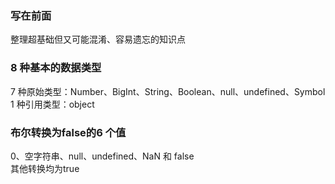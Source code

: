 ### 写在前面
整理超基础但又可能混淆、容易遗忘的知识点

### **8 种**基本的数据类型
7 种原始类型：Number、BigInt、String、Boolean、null、undefined、Symbol
1 种引用类型：object

### 布尔转换为false的**6 个**值
0、空字符串、null、undefined、NaN 和 false  
其他转换均为true